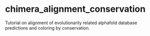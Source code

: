 # chimera_alignment_conservation
Tutorial on alignment of evolutionarily related alphafold database predictions and coloring by conservation.

